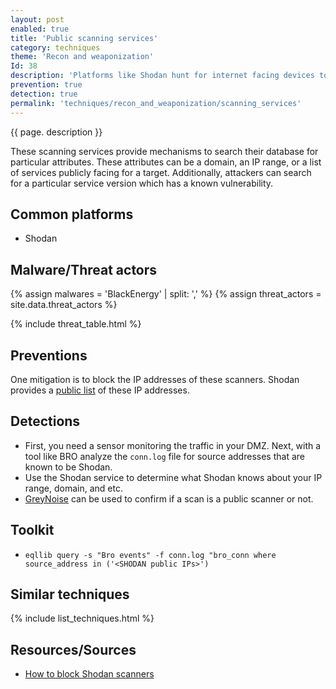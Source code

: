 ```yaml
---
layout: post
enabled: true
title: 'Public scanning services'
category: techniques
theme: 'Recon and weaponization'
Id: 38
description: 'Platforms like Shodan hunt for internet facing devices to perform scanning and enumeration.'
prevention: true
detection: true
permalink: 'techniques/recon_and_weaponization/scanning_services'
---
```

{{ page. description }}

These scanning services provide mechanisms to search their database for particular attributes. These attributes can be a domain, an IP range, or a list of services publicly facing for a target. Additionally, attackers can search for a particular service version which has a known vulnerability.

## Common platforms

* Shodan

## Malware/Threat actors

<!-- Threat actors table -->
{% assign malwares = 'BlackEnergy' | split: ',' %}
{% assign threat_actors = site.data.threat_actors %}

{% include threat_table.html %}

## Preventions

One mitigation is to block the IP addresses of these scanners. Shodan provides a [public list](https://wiki.ipfire.org/configuration/firewall/blockshodan) of these IP addresses.

## Detections

* First, you need a sensor monitoring the traffic in your DMZ. Next, with a tool like BRO analyze the `conn.log` file for source addresses that are known to be Shodan.
* Use the Shodan service to determine what Shodan knows about your IP range, domain, and etc.
* <a href="https://greynoise.io/">GreyNoise</a> can be used to confirm if a scan is a public scanner or not.

## Toolkit

* `eqllib query -s "Bro events" -f conn.log "bro_conn where source_address in ('<SHODAN public IPs>')`

## Similar techniques

{% include list_techniques.html %}


## Resources/Sources

* [How to block Shodan scanners](https://wiki.ipfire.org/configuration/firewall/blockshodan)

